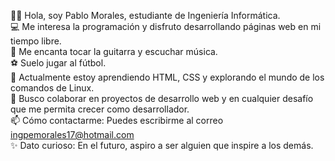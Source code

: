 👨‍💻 Hola, soy Pablo Morales, estudiante de Ingeniería Informática.  
💻 Me interesa la programación y disfruto desarrollando páginas web en mi tiempo libre.  
🎸 Me encanta tocar la guitarra y escuchar música.  
⚽ Suelo jugar al fútbol.  
🌱 Actualmente estoy aprendiendo HTML, CSS y explorando el mundo de los comandos de Linux.  
🤝 Busco colaborar en proyectos de desarrollo web y en cualquier desafío que me permita crecer como desarrollador.  
📫 Cómo contactarme: Puedes escribirme al correo ingpemorales17@hotmail.com  
✨ Dato curioso: En el futuro, aspiro a ser alguien que inspire a los demás.


<!---
Morales17-svg/Morales17-svg is a ✨ special ✨ repository because its `README.md` (this file) appears on your GitHub profile.
You can click the Preview link to take a look at your changes.
--->
